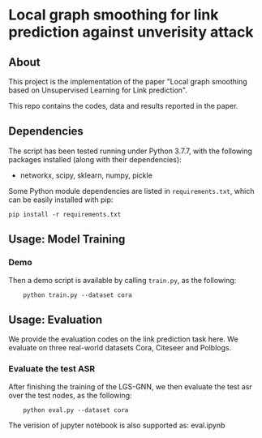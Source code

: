 Local graph smoothing for link prediction against unverisity attack
===============================================================================

About
-----
This project is the implementation of the paper "Local graph smoothing based on Unsupervised Learning for Link prediction".

This repo contains the codes, data and results reported in the paper.

Dependencies
-----
The script has been tested running under Python 3.7.7, with the following packages installed (along with their dependencies):

* networkx, scipy, sklearn, numpy, pickle


Some Python module dependencies are listed in `requirements.txt`, which can be easily installed with pip:

```
pip install -r requirements.txt
```


Usage: Model Training
-----
### Demo
Then a demo script is available by calling ```train.py```, as the following:

```
	python train.py --dataset cora 
```


Usage: Evaluation
-----
We provide the evaluation codes on the link prediction task here. 
We evaluate on three real-world datasets Cora, Citeseer and Polblogs. 


### Evaluate the test ASR
After finishing the training of the LGS-GNN, we then evaluate the test asr over the test nodes, as the following:

```
    python eval.py --dataset cora 
```

The verision of jupyter notebook is also supported as: eval.ipynb

